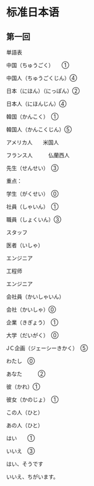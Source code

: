 # 标准日本语


## 第一回


単語表


中国（ちゅうごく）　　①　

中国人（ちゅうごくじん）④　　　

日本（にほん）（にっぽん）②　

日本人（にほんじん）④

韓国（かんこく）　①　　　　　　

韓国人（かんこくじん）⑤

アメリカ人　　米国人　　　　　

フランス人　　　仏蘭西人　

先生（せんせい）　③　
　


重点：

学生（がくせい）　⓪

社員（しゃいん）　①　

職員（しょくいん）③

スタッフ　　　　　　　　　　

医者（いしゃ）

エンジニア　　

工程师

エンジニア　　　　　　　　

会社員（かいしゃいん）　

会社（かいしゃ）⓪　　　　

企業（きぎょう）　①　　　　　　　　

大学（だいがく）　⓪　　　　　　　

JＣ企画（ジェーシーきかく）　⑤　　

わたし　⓪　　　　　　　　　

あなた　　　②　

彼（かれ）①　　　　　　

彼女（かのじょ）　①

この人（ひと）　　　　　　

あの人（ひと）　

はい　　①　　　　

いいえ　③　

はい、そうです　　　　

いいえ、ちがいます。　


